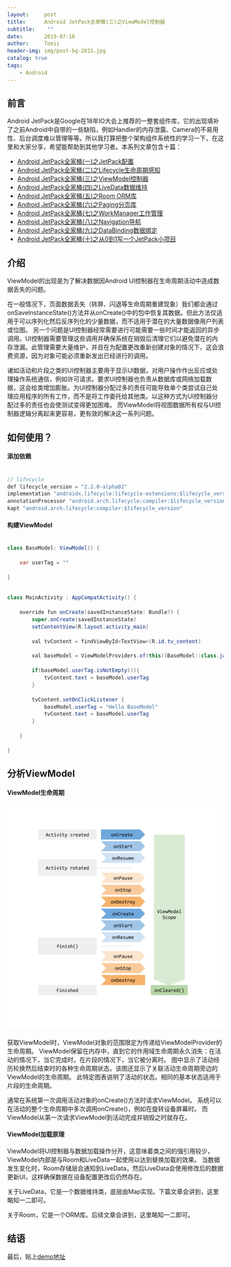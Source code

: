 ```yaml
---
layout:     post
title:      Android JetPack全家桶(三)之ViewModel控制器
subtitle:    ""
date:       2019-07-10
author:     Toeii
header-img: img/post-bg-2015.jpg
catalog: true
tags:
    - Android
---
```




## 前言

Android JetPack是Google在18年IO大会上推荐的一整套组件库，它的出现填补了之前Android中自带的一些缺陷，例如Handler的内存泄露、Camera的不易用性、后台调度难以管理等等。所以我打算把整个架构组件系统性的学习一下，在这里和大家分享，希望能帮助到其他学习者。本系列文章包含十篇：

- [Android JetPack全家桶(一)之JetPack配置](https://toeii.github.io/2019/07/09/Android-JetPack%E5%85%A8%E5%AE%B6%E6%A1%B6(%E4%B8%80)%E4%B9%8BJetPack%E9%85%8D%E7%BD%AE/)<br />
- [Android JetPack全家桶(二)之Lifecycle生命周期感知](https://toeii.github.io/2019/07/09/Android-JetPack%E5%85%A8%E5%AE%B6%E6%A1%B6(%E4%BA%8C)%E4%B9%8BLifecycle%E7%94%9F%E5%91%BD%E5%91%A8%E6%9C%9F%E6%84%9F%E7%9F%A5/)<br />
- [Android JetPack全家桶(三)之ViewModel控制器](https://toeii.github.io/2019/07/10/Android-JetPack%E5%85%A8%E5%AE%B6%E6%A1%B6(%E4%B8%89)%E4%B9%8BViewModel%E6%8E%A7%E5%88%B6%E5%99%A8/)<br />
- [Android JetPack全家桶(四)之LiveData数据维持](https://toeii.github.io/2019/07/12/Android-JetPack%E5%85%A8%E5%AE%B6%E6%A1%B6(%E5%9B%9B)%E4%B9%8BLiveData%E6%95%B0%E6%8D%AE%E7%BB%B4%E6%8C%81/)<br />
- [Android JetPack全家桶(五)之Room ORM库](https://toeii.github.io/2019/07/17/Android-JetPack%E5%85%A8%E5%AE%B6%E6%A1%B6(%E4%BA%94)%E4%B9%8BRoom-ORM%E5%BA%93/)<br />
- [Android JetPack全家桶(六)之Paging分页库](https://toeii.github.io/2019/07/19/Android-JetPack%E5%85%A8%E5%AE%B6%E6%A1%B6(%E5%85%AD)%E4%B9%8BPaging%E5%88%86%E9%A1%B5%E5%BA%93/)<br />
- [Android JetPack全家桶(七)之WorkManager工作管理](https://toeii.github.io/2019/08/01/Android-JetPack%E5%85%A8%E5%AE%B6%E6%A1%B6(%E4%B8%83)%E4%B9%8BWorkManager%E5%B7%A5%E4%BD%9C%E7%AE%A1%E7%90%86/)<br />
- [Android JetPack全家桶(八)之Navigation导航](https://toeii.github.io/2019/08/06/Android-JetPack%E5%85%A8%E5%AE%B6%E6%A1%B6(%E5%85%AB)%E4%B9%8BNavigation%E5%AF%BC%E8%88%AA/)<br />
- [Android JetPack全家桶(九)之DataBinding数据绑定](https://toeii.github.io/2019/08/07/Android-JetPack%E5%85%A8%E5%AE%B6%E6%A1%B6(%E4%B9%9D)%E4%B9%8BDataBinding%E6%95%B0%E6%8D%AE%E7%BB%91%E5%AE%9A/)<br />
- [Android JetPack全家桶(十)之从0到1写一个JetPack小项目](https://toeii.github.io/2019/08/07/Android-JetPack%E5%85%A8%E5%AE%B6%E6%A1%B6(%E5%8D%81)%E4%B9%8B%E4%BB%8E0%E5%88%B01%E5%86%99%E4%B8%80%E4%B8%AAJetPack%E5%B0%8F%E9%A1%B9%E7%9B%AE/)<br />



## 介绍

ViewModel的出现是为了解决数据因Android UI控制器在生命周期活动中造成数据丢失的问题。

在一般情况下，页面数据丢失（转屏、闪退等生命周期重建现象）我们都会通过onSaveInstanceState()方法并从onCreate()中的包中恢复其数据。但此方法仅适用于可以序列化然后反序列化的少量数据，而不适用于潜在的大量数据像用户列表或位图。
另一个问题是UI控制器经常需要进行可能需要一些时间才能返回的异步调用。UI控制器需要管理这些调用并确保系统在销毁后清理它们以避免潜在的内存泄漏。此管理需要大量维护，并且在为配置更改重新创建对象的情况下，这会浪费资源，因为对象可能必须重新发出已经进行的调用。

诸如活动和片段之类的UI控制器主要用于显示UI数据，对用户操作作出反应或处理操作系统通信，例如许可请求。要求UI控制器也负责从数据库或网络加载数据，这会给类增加膨胀。为UI控制器分配过多的责任可能导致单个类尝试自己处理应用程序的所有工作，而不是将工作委托给其他类。以这种方式为UI控制器分配过多的责任也会使测试变得更加困难。
而ViewModel将视图数据所有权与UI控制器逻辑分离起来更容易，更有效的解决这一系列问题。

## 如何使用？

#### 添加依赖

```java

// lifecycle
def lifecycle_version = "2.2.0-alpha02"
implementation "androidx.lifecycle:lifecycle-extensions:$lifecycle_version"
annotationProcessor "android.arch.lifecycle:compiler:$lifecycle_version"
kapt "android.arch.lifecycle:compiler:$lifecycle_version"

```

#### 构建ViewModel

```java

class BaseModel: ViewModel() {

    var userTag = ""

}

```

```java

class MainActivity : AppCompatActivity() {

    override fun onCreate(savedInstanceState: Bundle?) {
        super.onCreate(savedInstanceState)
        setContentView(R.layout.activity_main)
        
        val tvContent = findViewById<TextView>(R.id.tv_content)

        val baseModel = ViewModelProviders.of(this)[BaseModel::class.java]

        if(baseModel.userTag.isNotEmpty()){
            tvContent.text = baseModel.userTag
        }

        tvContent.setOnClickListener {
            baseModel.userTag = "Hello BaseModel"
            tvContent.text = baseModel.userTag
        }

    }

}

```

## 分析ViewModel

#### ViewModel生命周期

![图片介绍](/img/toeii/icon_android_viewmodel_lifecycle.png)

获取ViewModel时，ViewModel对象的范围限定为传递给ViewModelProvider的生命周期。
ViewModel保留在内存中，直到它的作用域生命周期永久消失：在活动的情况下，当它完成时，在片段的情况下，当它被分离时。
图中显示了活动经历轮换然后结束时的各种生命周期状态。该图还显示了关联活动生命周期旁边的ViewModel的生命周期。
此特定图表说明了活动的状态。相同的基本状态适用于片段的生命周期。

通常在系统第一次调用活动对象的onCreate()方法时请求ViewModel。
系统可以在活动的整个生命周期中多次调用onCreate()，例如在旋转设备屏幕时。
而ViewModel从第一次请求ViewModel到活动完成并销毁之时就存在。

#### ViewModel加载原理

ViewModel将UI控制器与数据加载操作分开，这意味着类之间的强引用较少，ViewModel内部是与Room和LiveData一起使用以达到替换加载的效果。
当数据发生变化时，Room存储层会通知到LiveData，然后LiveData会使用修改后的数据更新UI，这样确保数据在设备配置更改后仍然存在。

关于LiveData，它是一个数据维持类，底层由Map实现。下篇文章会讲到，这里略知一二即可。

关于Room，它是一个ORM库。后续文章会讲到，这里略知一二即可。


## 结语

最后，贴上[demo地址](https://github.com/toeii/ViewModelSimpleExample)



